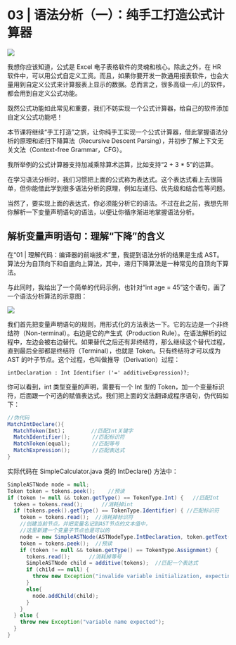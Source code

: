 # 03 | 语法分析（一）：纯手工打造公式计算器

![](https://static001.geekbang.org/resource/image/3a/e3/3a50f440c3282c1bf15eb8a8e1a9c4e3.jpg)

我想你应该知道，公式是 Excel  电子表格软件的灵魂和核心。除此之外，在 HR  软件中，可以用公式自定义工资。而且，如果你要开发一款通用报表软件，也会大量用到自定义公式来计算报表上显示的数据。总而言之，很多高级一点儿的软件，都会用到自定义公式功能。

既然公式功能如此常见和重要，我们不妨实现一个公式计算器，给自己的软件添加自定义公式功能吧！

本节课将继续“手工打造”之旅，让你纯手工实现一个公式计算器，借此掌握语法分析的原理和递归下降算法（Recursive Descent Parsing），并初步了解上下文无关文法（Context-free Grammar，CFG）。

我所举例的公式计算器支持加减乘除算术运算，比如支持“2 + 3 * 5”的运算。

在学习语法分析时，我们习惯把上面的公式称为表达式。这个表达式看上去很简单，但你能借此学到很多语法分析的原理，例如左递归、优先级和结合性等问题。

当然了，要实现上面的表达式，你必须能分析它的语法。不过在此之前，我想先带你解析一下变量声明语句的语法，以便让你循序渐进地掌握语法分析。

## 解析变量声明语句：理解“下降”的含义

在“01 | 理解代码：编译器的前端技术”里，我提到语法分析的结果是生成  AST。算法分为自顶向下和自底向上算法，其中，递归下降算法是一种常见的自顶向下算法。

与此同时，我给出了一个简单的代码示例，也针对“int age = 45”这个语句，画了一个语法分析算法的示意图：

![](https://static001.geekbang.org/resource/image/cb/16/cbf2b953cb84ef30b154470804262c16.jpg)

我们首先把变量声明语句的规则，用形式化的方法表达一下。它的左边是一个非终结符（Non-terminal）。右边是它的产生式（Production  Rule）。在语法解析的过程中，左边会被右边替代。如果替代之后还有非终结符，那么继续这个替代过程，直到最后全部都是终结符（Terminal），也就是 Token。只有终结符才可以成为 AST 的叶子节点。这个过程，也叫做推导（Derivation）过程：

```
intDeclaration : Int Identifier ('=' additiveExpression)?;
```

你可以看到，int 类型变量的声明，需要有一个 Int 型的 Token，加一个变量标识符，后面跟一个可选的赋值表达式。我们把上面的文法翻译成程序语句，伪代码如下：

```java
//伪代码
MatchIntDeclare(){
  MatchToken(Int)；        //匹配Int关键字
  MatchIdentifier();       //匹配标识符
  MatchToken(equal);       //匹配等号
  MatchExpression();       //匹配表达式
}
```

实际代码在 SimpleCalculator.java 类的 IntDeclare() 方法中：

```java
SimpleASTNode node = null;
Token token = tokens.peek();    //预读
if (token != null && token.getType() == TokenType.Int) {   //匹配Int
  token = tokens.read();      //消耗掉int
  if (tokens.peek().getType() == TokenType.Identifier) { //匹配标识符
    token = tokens.read();  //消耗掉标识符
    //创建当前节点，并把变量名记到AST节点的文本值中，
    //这里新建一个变量子节点也是可以的
    node = new SimpleASTNode(ASTNodeType.IntDeclaration, token.getText());
    token = tokens.peek();  //预读
    if (token != null && token.getType() == TokenType.Assignment) {
      tokens.read();      //消耗掉等号
      SimpleASTNode child = additive(tokens);  //匹配一个表达式
      if (child == null) {
        throw new Exception("invalide variable initialization, expecting an expression");
      }
      else{
        node.addChild(child);
      }
    }
  } else {
    throw new Exception("variable name expected");
  }
}
```

